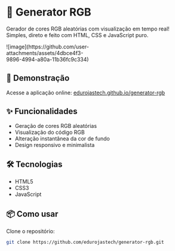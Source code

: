 # 🎨 Generator RGB

Gerador de cores RGB aleatórias com visualização em tempo real!  
Simples, direto e feito com HTML, CSS e JavaScript puro.

<div style='width: 240px'>
  ![image](https://github.com/user-attachments/assets/4dbce4f3-9896-4994-a80a-11b36fc9c334)
</div>


## 🚀 Demonstração

Acesse a aplicação online: [edurojastech.github.io/generator-rgb](https://edurojastech.github.io/generator-rgb)

## ✨ Funcionalidades

- Geração de cores RGB aleatórias
- Visualização do código RGB
- Alteração instantânea da cor de fundo
- Design responsivo e minimalista

## 🛠️ Tecnologias

- HTML5
- CSS3
- JavaScript

## 📦 Como usar

Clone o repositório:

```bash
git clone https://github.com/edurojastech/generator-rgb.git
